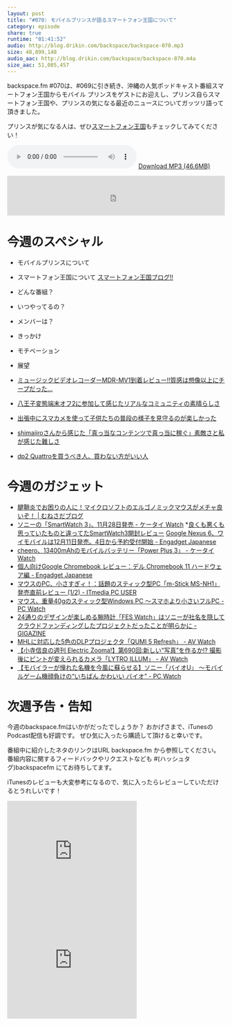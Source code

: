 ```yaml
---
layout: post
title: "#070: モバイルプリンスが語るスマートフォン王国について"
category: episode
share: true
runtime: "01:41:52"
audio: http://blog.drikin.com/backspace/backspace-070.mp3
size: 48,899,148
audio_aac: http://blog.drikin.com/backspace/backspace-070.m4a
size_aac: 51,085,457
---
```


backspace.fm #070は、#069に引き続き、沖縄の人気ポッドキャスト番組スマートフォン王国からモバイル
プリンスをゲストにお迎えし、プリンス自らスマートフォン王国や、プリンスの気になる最近のニュースについてガッツリ語って頂きました。

プリンスが気になる人は、ぜひ[スマートフォン王国](https://itunes.apple.com/jp/podcast/sumatofon-wang-guo!!/id593005178?mt=2)もチェックしてみてください！

<audio src="http://blog.drikin.com/backspace/backspace-070.mp3" controls preload></audio>
[Download MP3 (46.6MB)](http://blog.drikin.com/backspace/backspace-070.mp3)

<iframe src="http://backspace.fm/subscribes.html" width="100%" height="92" scrolling="no" frameborder="0"></iframe>

# 今週のスペシャル

- モバイルプリンスについて

- スマートフォン王国について [スマートフォン王国ブログ!!](http://wp.me/3N0ub)
- どんな番組？
- いつやってるの？
- メンバーは？
- きっかけ
- モチベーション
- 展望
- [ミュージックビデオレコーダーMDR-MV1到着レビュー!!質感は想像以上にチープだった…](http://smartphoneokoku.net/archives/2207)
- [八王子変態端末オフ2に参加して感じたリアルなコミュニティの素晴らしさ](http://smartphoneokoku.net/archives/2179)
- [出張中にスマカメを使って子供たちの普段の様子を見守るのが楽しかった](http://smartphoneokoku.net/archives/2144)
- [shimajiroさんから感じた「真っ当なコンテンツで真っ当に稼ぐ」素敵さと私が感じた難しさ](http://smartphoneokoku.net/archives/2086)
- [dp2 Quattroを買うべき人、買わない方がいい人](http://smartphoneokoku.net/archives/2036)

# 今週のガジェット
* [腱鞘炎でお困りの人に！マイクロソフトのエルゴノミックマウスがメチャ良いぞ！ | むねさだブログ](http://munesada.com/2014/11/26/blog-4284)
* [ソニーの「SmartWatch 3」、11月28日発売 - ケータイ Watch](http://k-tai.impress.co.jp/docs/news/20141117_676380.html)
*[良くも悪くも思っていたものと違ってたSmartWatch3開封レビュー](http://smartphoneokoku.net/archives/2199) [Google Nexus 6、ワイモバイルは12月11日発売。4日から予約受付開始 - Engadget Japanese](http://japanese.engadget.com/2014/12/03/nexus-6-12-11-4/)
* [cheero、13400mAhのモバイルバッテリー「Power Plus 3」 - ケータイ Watch](http://k-tai.impress.co.jp/docs/news/20141202_678445.html)
* [個人向けGoogle Chromebook レビュー：デル Chromebook 11 ハードウェア編 - Engadget Japanese](http://japanese.engadget.com/2014/12/05/google-chromebook-chromebook-11/)
* [マウスのPC、小さすぎィ！：話題のスティック型PC「m-Stick MS-NH1」発売直前レビュー (1/2) - ITmedia PC USER](http://www.itmedia.co.jp/pcuser/articles/1412/04/news130.html)
* [マウス、重量40gのスティック型Windows PC ～スマホより小さいフルPC - PC Watch](http://pc.watch.impress.co.jp/docs/news/20141128_678000.html)
* [24通りのデザインが楽しめる腕時計「FES Watch」はソニーが社名を隠してクラウドファンディングしたプロジェクトだったことが明らかに - GIGAZINE](http://gigazine.net/news/20141201-sony-feswatch/)
* [MHLに対応した5色のDLPプロジェクタ「QUMI 5 Refresh」 - AV Watch](http://av.watch.impress.co.jp/docs/news/20141203_678517.html)
* [【小寺信良の週刊 Electric Zooma!】第690回:新しい“写真”を作るか!? 撮影後にピントが変えられるカメラ「LYTRO ILLUM」 - AV Watch](http://av.watch.impress.co.jp/docs/series/zooma/20141203_678577.html)
* [【モバイラーが憧れた名機を今風に蘇らせる】ソニー「バイオU」 ～モバイルゲーム機顔負けの“いちばん かわいい バイオ” - PC Watch](http://pc.watch.impress.co.jp/docs/column/mobiler/20141206_678908.html)


# 次週予告・告知

今週のbackspace.fmはいかがだったでしょうか？
おかげさまで、iTunesのPodcast配信も好調です。
ぜひ気に入ったら購読して頂けると幸いです。

番組中に紹介したネタのリンクはURL backspace.fm から参照してください。
番組内容に関するフィードバックやリクエストなども #(ハッシュタグ)backspacefm にてお待ちしてます。

iTunesのレビューも大変参考になるので、気に入ったらレビューしていただけるとうれしいです！

<iframe src="http://rcm-fe.amazon-adsystem.com/e/cm?t=driftking-22&o=9&p=12&l=bn1&mode=videogames-jp&browse=637394&fc1=000000&lt1=_blank&lc1=3366FF&bg1=FFFFFF&f=ifr" marginwidth="0" marginheight="0" width="300" height="252" border="0" frameborder="0" style="border:none;" scrolling="no"></iframe>
<iframe src="http://rcm-fe.amazon-adsystem.com/e/cm?t=driftking-22&o=9&p=12&l=bn1&mode=computers-jp&browse=2127209070&fc1=000000&lt1=_blank&lc1=3366FF&bg1=FFFFFF&f=ifr" marginwidth="0" marginheight="0" width="300" height="252" border="0" frameborder="0" style="border:none;" scrolling="no"></iframe>
